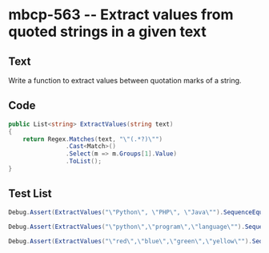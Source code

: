 # mbcp-563 -- Extract values from quoted strings in a given text

## Text

Write a function to extract values between quotation marks of a string.

## Code

```csharp
public List<string> ExtractValues(string text)
{
    return Regex.Matches(text, "\"(.*?)\"")
                .Cast<Match>()
                .Select(m => m.Groups[1].Value)
                .ToList();
}
```

## Test List

```csharp
Debug.Assert(ExtractValues("\"Python\", \"PHP\", \"Java\"").SequenceEqual(new List<string> { "Python", "PHP", "Java" }));
```

```csharp
Debug.Assert(ExtractValues("\"python\",\"program\",\"language\"").SequenceEqual(new[] { "python", "program", "language" }));
```

```csharp
Debug.Assert(ExtractValues("\"red\",\"blue\",\"green\",\"yellow\"").SequenceEqual(new List<string> { "red", "blue", "green", "yellow" }));
```
